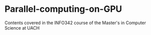 # Parallel-computing-on-GPU
Contents covered in the INFO342 course of the Master's in Computer Science at UACH
